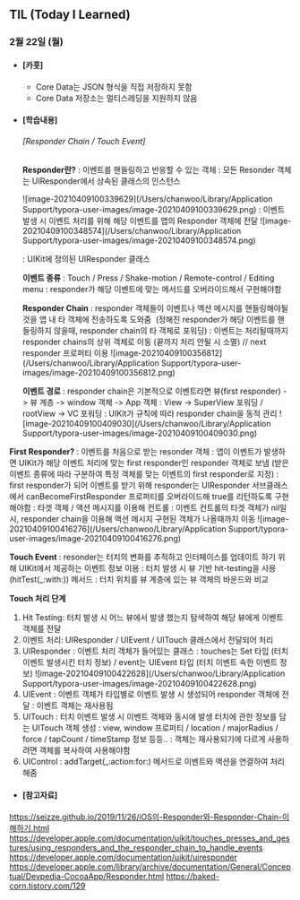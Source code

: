 ## TIL (Today I Learned)

### 2월 22일 (월)

- #### [카훗]
  - Core Data는 JSON 형식을 직접 저장하지 못함
  - Core Data 저장소는 멀티스레딩을 지원하지 않음
    
  
- #### [학습내용]
  ###### [Responder Chain / Touch Event]
  **Responder란?**
   : 이벤트를 핸들링하고 반응할 수 있는 객체
   : 모든 Resonder 객체는 UIResponder에서 상속된 클래스의 인스턴스
  
  ![image-20210409100339629](/Users/chanwoo/Library/Application Support/typora-user-images/image-20210409100339629.png)
  : 이벤트 발생 시 이벤트 처리를 위해 해당 이벤트를 앱의 Responder 객체에 전달
  ![image-20210409100348574](/Users/chanwoo/Library/Application Support/typora-user-images/image-20210409100348574.png)
  
    : UIKit에 정의된 UIResponder 클래스

  **이벤트 종류**
   : Touch / Press / Shake-motion / Remote-control / Editing menu
   : responder가 해당 이벤트에 맞는 메서드를 오버라이드해서 구현해야함

  **Responder Chain**
   : responder 객체들이 이벤트나 액션 메시지를 핸들링해야될것을 앱 내 타 객체에 전송하도록 도와줌    (정해진 responder가 해당 이벤트를 핸들링하지 않을때, responder chain의 타 객체로 포워딩)
   : 이벤트는 처리될때까지 responder chains의 상위 객체로 이동 (끝까지 처리 안될 시 소멸) // next responder 프로퍼티 이용
  ![image-20210409100356812](/Users/chanwoo/Library/Application Support/typora-user-images/image-20210409100356812.png)

  **이벤트 경로**
   : responder chain은 기본적으로 이벤트라면 뷰(first responder) -> 뷰 계층 -> window 객체 -> App 객체
   : View -> SuperView 포워딩 / rootView -> VC 포워딩
   : UIKit가 규칙에 따라 responder chain을 동적 관리
  ![image-20210409100409030](/Users/chanwoo/Library/Application Support/typora-user-images/image-20210409100409030.png)
  
**First Responder?**
   : 이벤트를 처음으로 받는 resonder 객체
   : 앱이 이벤트가 발생하면 UIKit가 해당 이벤트 처리에 맞는 first responder인 responder 객체로 보냄 (받은 이벤트 종류에 따라 구분하여 특정 객체를 맞는 이벤트의 first responder로 지정)
   : first responder가 되어 이벤트를 받기 위해 responder는 UIResponder 서브클래스에서 canBecomeFirstResponder 프로퍼티를 오버라이드해 true를 리턴하도록 구현해야함
   : 타겟 객체 / 액션 메시지를 이용해 컨트롤
 : 이벤트 컨트롤의 타겟 객체가 nil일 시, responder chain을 이용해 액션 메시지 구현된 객체가 나올때까지 이동
  ![image-20210409100416276](/Users/chanwoo/Library/Application Support/typora-user-images/image-20210409100416276.png)
  
  **Touch Event**
   : resonder는 터치의 변화를 추적하고 인터페이스를 업데이트 하기 위해 UIKit에서 제공하는 이벤트 정보 이용
   : 터치 발생 시 뷰 기반 hit-testing을 사용 (hitTest(_:with:)) 메서드
 : 터치 위치를 뷰 계층에 있는 뷰 객체의 바운드와 비교

  **Touch 처리 단계**

1. Hit Testing: 터치 발생 시 어느 뷰에서 발생 했는지 탐색하여 해당 뷰에게 이벤트 객체를 전달
  2. 이벤트 처리: UIResponder / UIEvent / UITouch 클래스에서 전달되어 처리
3. UIResponder
  : 이벤트 처리 객체가 들어있는 클래스
  : touches는 Set 타입 (터치 이벤트 발생시킨 터치 정보) / event는 UIEvent 타입 (터치 이벤트 속한 이벤트 정보)
    ![image-20210409100422628](/Users/chanwoo/Library/Application Support/typora-user-images/image-20210409100422628.png)
4. UIEvent
: 이벤트 객체가 타입별로 이벤트 발생 시 생성되어 responder 객체에 전달
  : 이벤트 객체는 재사용됨
  5. UITouch
  : 터치 이벤트 발생 시 이벤트 객체와 동시에 발생 터치에 관한 정보를 담는 UITouch 객체 생성
  : view, window 프로퍼티 / location / majorRadius / force / tapCount / timeStamp 정보 등등..
  : 객체는 재사용되기에 다르게 사용하려면 객체를 복사하여 사용해야함
  6. UIControl
    : addTarget(_:action:for:) 메서드로 이벤트와 액션을 연결하여 처리해줌
  
- #### [참고자료]
https://seizze.github.io/2019/11/26/iOS의-Responder와-Responder-Chain-이해하기.html
https://developer.apple.com/documentation/uikit/touches_presses_and_gestures/using_responders_and_the_responder_chain_to_handle_events
https://developer.apple.com/documentation/uikit/uiresponder
https://developer.apple.com/library/archive/documentation/General/Conceptual/Devpedia-CocoaApp/Responder.html
https://baked-corn.tistory.com/129
